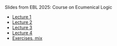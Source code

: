 Slides from EBL 2025: Course on Ecumenical Logic
* [Lecture 1]()
* [Lecture 2]()
* [Lecture 3]()
* [Lecture 4]()
* [Exercises, mix]()
